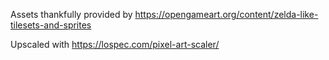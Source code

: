 Assets thankfully provided by https://opengameart.org/content/zelda-like-tilesets-and-sprites

Upscaled with https://lospec.com/pixel-art-scaler/